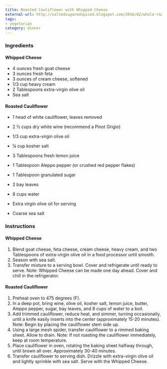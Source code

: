 ```yaml
---
title: Roasted Cauliflower with Whipped Cheese
external-url: http://saltedsugaredspiced.blogspot.com/2016/02/whole-roasted-cauliflower-with-whipped.html
tags:
- vegetarian
category: dinner
---
```


### Ingredients

#### Whipped Cheese
- 4 ounces fresh goat cheese
- 3 ounces fresh feta
- 3 ounces of cream cheese, softened
- 1/3 cup heavy cream
- 2 Tablespoons extra-virgin olive oil
- Sea salt

#### Roasted Cauliflower
- 1 head of white cauliflower, leaves removed
- 2 ½ cups dry white wine (recommend a Pinot Grigio)
- 1/3 cup extra-virgin olive oil
- ¼ cup kosher salt
- 3 Tablespoons fresh lemon juice
- 1 Tablespoon Aleppo pepper (or crushed red pepper flakes)
- 1 Tablespoon granulated sugar
- 2 bay leaves
- 8 cups water

- Extra virgin olive oil for serving
- Coarse sea salt

### Instructions

#### Whipped Cheese
1. Blend goat cheese, feta cheese, cream cheese, heavy cream, and two Tablespoons of extra-virgin olive oil in a food processor until smooth.
2. Season with sea salt.
3. Transfer mixture to a serving bowl. Cover and refrigerate until ready to serve.
Note: Whipped Cheese can be made one day ahead. Cover and chill in the refrigerator.

#### Roasted Cauliflower
1. Preheat oven to 475 degrees (F).
2. In a deep pot, bring wine, olive oil, kosher salt, lemon juice, butter, Aleppo pepper, sugar, bay leaves, and 8 cups of water to a boil.
3. Add trimmed cauliflower, reduce heat, and simmer, turning occasionally, until a knife easily inserts into the center (approximately 15-20 minutes). Note: Begin by placing the cauliflower stem side up.
4. Using a large mesh spider, transfer cauliflower to a rimmed baking sheet. Allow to drain. Note: If not roasting the cauliflower immediately, keep at room temperature.
5. Place cauliflower in oven, rotating the baking sheet halfway through, until brown all over. Approximately 30-40 minutes.
5. Transfer cauliflower to serving dish. Drizzle with extra-virgin olive oil and lightly sprinkle with sea salt. Serve with the Whipped Cheese.
